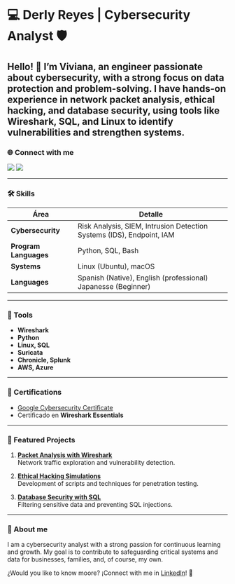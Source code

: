 # 💻 Derly Reyes | Cybersecurity Analyst 🛡️

Hello! 👋 I’m Viviana, an engineer passionate about cybersecurity, with a strong focus on data protection and problem-solving. I have hands-on experience in network packet analysis, ethical hacking, and database security, using tools like Wireshark, SQL, and Linux to identify vulnerabilities and strengthen systems.
---

### 🌐 Connect with me 
<a href="https://linkedin.com](https://www.linkedin.com/public-profile/settings?lipi=urn%3Ali%3Apage%3Ad_flagship3_profile_self_edit_contact-info%3BxZdIgItXTz6V5lIwm8%2B9eQ%3D%3D"><img src="https://img.shields.io/badge/-LinkedIn-0072b1?&style=for-the-badge&logo=linkedin&logoColor=white" /></a>
<a href="mailto:vivianareyescasttle@gmail.com">
  <img src="https://img.shields.io/badge/-Gmail-D14836?style=for-the-badge&logo=gmail&logoColor=white" />
</a>

---

### 🛠️ Skills
| Área               | Detalle                                  |
|--------------------|------------------------------------------|
| **Cybersecurity** | Risk Analysis, SIEM, Intrusion Detection Systems (IDS), Endpoint, IAM |
| **Program Languages**      | Python, SQL, Bash                       |
| **Systems**       | Linux (Ubuntu), macOS                  |
| **Languages**        | Spanish (Native), English (professional) Japanesse (Beginner) |

---

### 🔧 Tools
- **Wireshark**  
- **Python**  
- **Linux, SQL**  
- **Suricata**  
- **Chronicle, Splunk**
- **AWS, Azure**  

---

### 📜 Certifications
- [Google Cybersecurity Certificate](https://www.coursera.org/account/accomplishments/verify/7X75A3VIVCZN)  
- Certificado en **Wireshark Essentials** 

---

### 📂 Featured Projects
1. **[Packet Analysis with Wireshark](https://github.com/tu-usuario/wireshark-analysis)**  
   Network traffic exploration and vulnerability detection.   
   
2. **[Ethical Hacking Simulations](https://github.com/tu-usuario/ethical-hacking-simulations)**  
   Development of scripts and techniques for penetration testing. 
   
3. **[Database Security with SQL](https://github.com/tu-usuario/sql-security)**  
   Filtering sensitive data and preventing SQL injections.  

---

### 🌟 About me
I am a cybersecurity analyst with a strong passion for continuous learning and growth. My goal is to contribute to safeguarding critical systems and data for businesses, families, and, of course, my own.

¿Would you like to know moore? ¡Connect with me in [LinkedIn](https://www.linkedin.com/in/tu-usuario/)! 🚀
